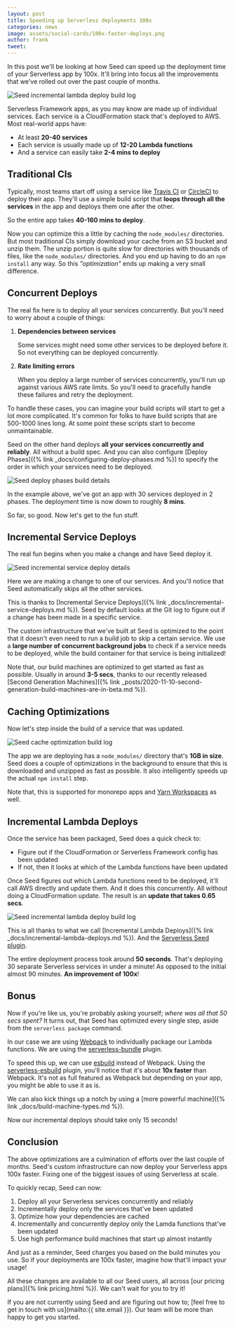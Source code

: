 ```yaml
---
layout: post
title: Speeding up Serverless deployments 100x
categories: news
image: assets/social-cards/100x-faster-deploys.png
author: frank
tweet: 
---
```


In this post we'll be looking at how Seed can speed up the deployment time of your Serverless app by 100x. It'll bring into focus all the improvements that we've rolled out over the past couple of months.

![Seed incremental lambda deploy build log](/assets/blog/speeding-up-serverless-deployments-100x/seed-incremental-lambda-deploy-build-log.png)

Serverless Framework apps, as you may know are made up of individual services. Each service is a CloudFormation stack that's deployed to AWS. Most real-world apps have:

- At least **20-40 services**
- Each service is usually made up of **12-20 Lambda functions**
- And a service can easily take **2-4 mins to deploy**

## Traditional CIs

Typically, most teams start off using a service like [Travis CI](https://travis-ci.com) or [CircleCI](https://circleci.com) to deploy their app. They'll use a simple build script that **loops through all the services** in the app and deploys them one after the other.

So the entire app takes **40-160 mins to deploy**.

Now you can optimize this a little by caching the `node_modules/` directories. But most traditional CIs simply download your cache from an S3 bucket and unzip them. The unzip portion is quite slow for directories with thousands of files, like the `node_modules/` directories. And you end up having to do an `npm install` any way. So this _"optimization"_ ends up making a very small difference.

## Concurrent Deploys

The real fix here is to deploy all your services concurrently. But you'll need to worry about a couple of things:

1. **Dependencies between services**
   
   Some services might need some other services to be deployed before it. So not everything can be deployed concurrently.

2. **Rate limiting errors**

   When you deploy a large number of services concurrently, you'll run up against various AWS rate limits. So you'll need to gracefully handle these failures and retry the deployment.

To handle these cases, you can imagine your build scripts will start to get a lot more complicated. It's common for folks to have build scripts that are 500-1000 lines long. At some point these scripts start to become unmaintainable.

Seed on the other hand deploys **all your services concurrently and reliably**. All without a build spec. And you can also configure [Deploy Phases]({% link _docs/configuring-deploy-phases.md %}) to specify the order in which your services need to be deployed.

![Seed deploy phases build details](/assets/blog/speeding-up-serverless-deployments-100x/seed-deploy-phases-build-details.png)

In the example above, we've got an app with 30 services deployed in 2 phases. The deployment time is now down to roughly **8 mins**.

So far, so good. Now let's get to the fun stuff.

## Incremental Service Deploys

The real fun begins when you make a change and have Seed deploy it.

![Seed incremental service deploy details](/assets/blog/speeding-up-serverless-deployments-100x/seed-incremental-service-deploy-details.png)

Here we are making a change to one of our services. And you'll notice that Seed automatically skips all the other services.

This is thanks to [Incremental Service Deploys]({% link _docs/incremental-service-deploys.md %}). Seed by default looks at the Git log to figure out if a change has been made in a specific service.

The custom infrastructure that we've built at Seed is optimized to the point that it doesn't even need to run a build job to skip a certain service. We use a **large number of concurrent background jobs** to check if a service needs to be deployed, while the build container for that service is being initialized!

Note that, our build machines are optimized to get started as fast as possible. Usually in around **3-5 secs**, thanks to our recently released [Second Generation Machines]({% link _posts/2020-11-10-second-generation-build-machines-are-in-beta.md %}).

## Caching Optimizations

Now let's step inside the build of a service that was updated.

![Seed cache optimization build log](/assets/blog/speeding-up-serverless-deployments-100x/seed-cache-optimization-build-log.png)

The app we are deploying has a `node_modules/` directory that's **1GB in size**. Seed does a couple of optimizations in the background to ensure that this is downloaded and unzipped as fast as possible. It also intelligently speeds up the actual `npm install` step.

Note that, this is supported for monorepo apps and [Yarn Workspaces](https://classic.yarnpkg.com/en/docs/workspaces/) as well.

## Incremental Lambda Deploys

Once the service has been packaged, Seed does a quick check to:

- Figure out if the CloudFormation or Serverless Framework config has been updated
- If not, then it looks at which of the Lambda functions have been updated

Once Seed figures out which Lambda functions need to be deployed, it'll call AWS directly and update them. And it does this concurrently. All without doing a CloudFormation update. The result is an **update that takes 0.65 secs**.

![Seed incremental lambda deploy build log](/assets/blog/speeding-up-serverless-deployments-100x/seed-incremental-lambda-deploy-build-log.png)

This is all thanks to what we call [Incremental Lambda Deploys]({% link _docs/incremental-lambda-deploys.md %}). And the [Serverless Seed plugin](https://github.com/seed-run/serverless-seed).

The entire deployment process took around **50 seconds**. That's deploying 30 separate Serverless services in under a minute! As opposed to the initial almost 90 minutes. **An improvement of 100x**!

## Bonus

Now if you're like us, you're probably asking yourself; _where was all that 50 secs spent?_ It turns out, that Seed has optimized every single step, aside from the `serverless package` command.

In our case we are using [Webpack](https://webpack.js.org) to individually package our Lambda functions. We are using the [serverless-bundle](https://github.com/AnomalyInnovations/serverless-bundle) plugin.

To speed this up, we can use [esbuild](https://esbuild.github.io) instead of Webpack. Using the [serverless-esbuild](https://github.com/floydspace/serverless-esbuild) plugin, you'll notice that it's about **10x faster** than Webpack. It's not as full featured as Webpack but depending on your app, you might be able to use it as is.

We can also kick things up a notch by using a [more powerful machine]({% link _docs/build-machine-types.md %}).

Now our incremental deploys should take only 15 seconds!

## Conclusion

The above optimizations are a culmination of efforts over the last couple of months. Seed's custom infrastructure can now deploy your Serverless apps 100x faster. Fixing one of the biggest issues of using Serverless at scale.

To quickly recap, Seed can now:

1. Deploy all your Serverless services concurrently and reliably
2. Incrementally deploy only the services that've been updated
3. Optimize how your dependencies are cached
4. Incrementally and concurrently deploy only the Lamda functions that've been updated
5. Use high performance build machines that start up almost instantly

And just as a reminder, Seed charges you based on the build minutes you use. So if your deployments are 100x faster, imagine how that'll impact your usage!

All these changes are available to all our Seed users, all across [our pricing plans]({% link pricing.html %}). We can't wait for you to try it!

If you are not currently using Seed and are figuring out how to; [feel free to get in touch with us](mailto:{{ site.email }}). Our team will be more than happy to get you started.
